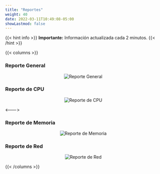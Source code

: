 ```yaml
---
title: "Reportes"
weight: 40
date: 2022-03-11T10:49:08-05:00
showLastmod: false
---
```


{{< hint info >}}
**Importante:** Información actualizada cada 2 minutos.
{{< /hint >}}

[comment]: <> (This is a comment, it will not be included) 

{{< columns >}}

### Reporte General
<p align="center">
    <img src="http://204.199.168.13/ganglia/graph.php?r=1/2%20hour&z=xmedium&me=Cluster&m=load_one&s=by+name&mc=2&g=load_report" alt="Reporte General" title="Reporte General">
</p>
 
### Reporte de CPU
<p align="center">
    <img src="http://204.199.168.13/ganglia/graph.php?r=1/2%20hour&z=xmedium&me=Cluster&m=load_one&s=by+name&mc=2&g=cpu_report" alt="Reporte de CPU" title="Reporte de CPU">
</p>

<--->

### Reporte de Memoria
<p align="center">
    <img src="http://204.199.168.13/ganglia/graph.php?r=1/2%20hour&z=xmedium&me=Cluster&m=load_one&s=by+name&mc=2&g=mem_report" alt="Reporte de Memoria" title="Reporte de Memoria">
</p>

### Reporte de Red
<p align="center">
    <img src="http://204.199.168.13/ganglia/graph.php?r=1/2%20hour&z=xmedium&me=Cluster&m=load_one&s=by+name&mc=2&g=network_report" alt="Reporte de Red" title="Reporte de Red">
</p>
{{< /columns >}}